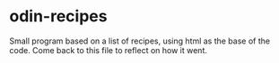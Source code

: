 # odin-recipes
Small program based on a list of recipes, using html as the base
of the code. Come back to this file to reflect on how it went.



